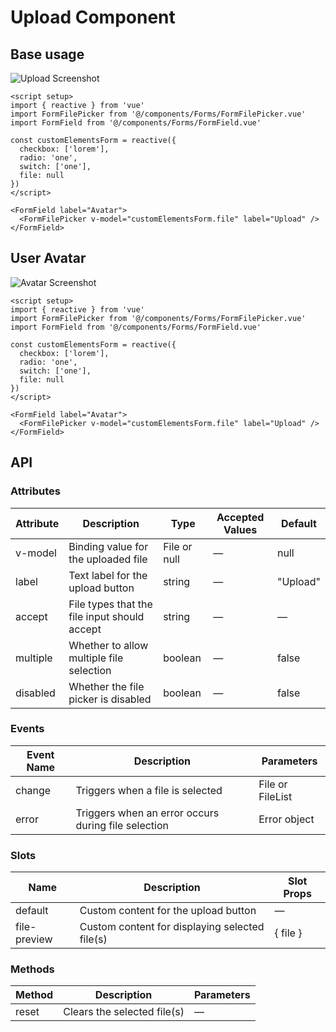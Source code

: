 # Upload Component

## Base usage
![Upload Screenshot](/images/upload1.png)

``` vue
<script setup>
import { reactive } from 'vue'
import FormFilePicker from '@/components/Forms/FormFilePicker.vue'
import FormField from '@/components/Forms/FormField.vue'

const customElementsForm = reactive({
  checkbox: ['lorem'],
  radio: 'one',
  switch: ['one'],
  file: null
})
</script>

<FormField label="Avatar">
  <FormFilePicker v-model="customElementsForm.file" label="Upload" />
</FormField>

```

## User Avatar
![Avatar Screenshot](/images/avatar.png)

``` vue
<script setup>
import { reactive } from 'vue'
import FormFilePicker from '@/components/Forms/FormFilePicker.vue'
import FormField from '@/components/Forms/FormField.vue'

const customElementsForm = reactive({
  checkbox: ['lorem'],
  radio: 'one',
  switch: ['one'],
  file: null
})
</script>

<FormField label="Avatar">
  <FormFilePicker v-model="customElementsForm.file" label="Upload" />
</FormField>

```

## API

### Attributes

| Attribute | Description | Type | Accepted Values | Default |
|-----------|-------------|------|-----------------|---------|
| v-model | Binding value for the uploaded file | File or null | — | null |
| label | Text label for the upload button | string | — | "Upload" |
| accept | File types that the file input should accept | string | — | — |
| multiple | Whether to allow multiple file selection | boolean | — | false |
| disabled | Whether the file picker is disabled | boolean | — | false |

### Events

| Event Name | Description | Parameters |
|------------|-------------|------------|
| change | Triggers when a file is selected | File or FileList |
| error | Triggers when an error occurs during file selection | Error object |

### Slots

| Name | Description | Slot Props |
|------|-------------|------------|
| default | Custom content for the upload button | — |
| file-preview | Custom content for displaying selected file(s) | { file } |

### Methods

| Method | Description | Parameters |
|--------|-------------|------------|
| reset | Clears the selected file(s) | — |
